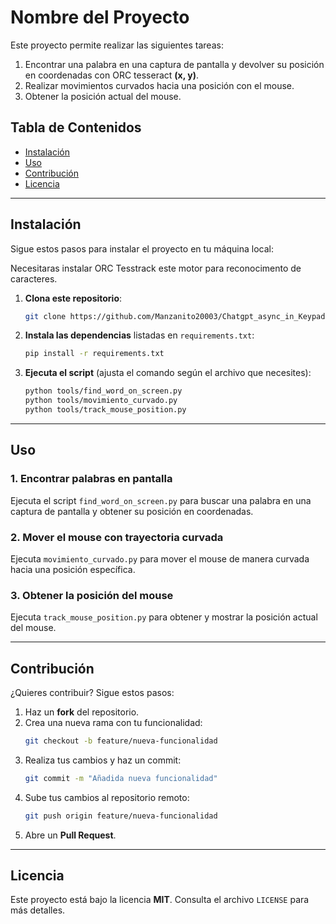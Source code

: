 # **Nombre del Proyecto**

Este proyecto permite realizar las siguientes tareas:  
1. Encontrar una palabra en una captura de pantalla y devolver su posición en coordenadas con ORC tesseract **(x, y)**.  
2. Realizar movimientos curvados hacia una posición con el mouse.  
3. Obtener la posición actual del mouse.

## **Tabla de Contenidos**
- [Instalación](#instalación)
- [Uso](#uso)
- [Contribución](#contribución)
- [Licencia](#licencia)

---

## **Instalación**
Sigue estos pasos para instalar el proyecto en tu máquina local:

Necesitaras instalar ORC Tesstrack este motor para reconocimento de caracteres.

1. **Clona este repositorio**:
   ```bash
   git clone https://github.com/Manzanito20003/Chatgpt_async_in_Keypad.git
   ```
2. **Instala las dependencias** listadas en `requirements.txt`:
   ```bash
   pip install -r requirements.txt
   ```
3. **Ejecuta el script** (ajusta el comando según el archivo que necesites):
   ```bash
   python tools/find_word_on_screen.py
   python tools/movimiento_curvado.py
   python tools/track_mouse_position.py
   ```

---

## **Uso**
### **1. Encontrar palabras en pantalla**
Ejecuta el script `find_word_on_screen.py` para buscar una palabra en una captura de pantalla y obtener su posición en coordenadas.

### **2. Mover el mouse con trayectoria curvada**
Ejecuta `movimiento_curvado.py` para mover el mouse de manera curvada hacia una posición específica.

### **3. Obtener la posición del mouse**
Ejecuta `track_mouse_position.py` para obtener y mostrar la posición actual del mouse.

---

## **Contribución**
¿Quieres contribuir? Sigue estos pasos:
1. Haz un **fork** del repositorio.
2. Crea una nueva rama con tu funcionalidad:
   ```bash
   git checkout -b feature/nueva-funcionalidad
   ```
3. Realiza tus cambios y haz un commit:
   ```bash
   git commit -m "Añadida nueva funcionalidad"
   ```
4. Sube tus cambios al repositorio remoto:
   ```bash
   git push origin feature/nueva-funcionalidad
   ```
5. Abre un **Pull Request**.

---

## **Licencia**
Este proyecto está bajo la licencia **MIT**. Consulta el archivo `LICENSE` para más detalles.
